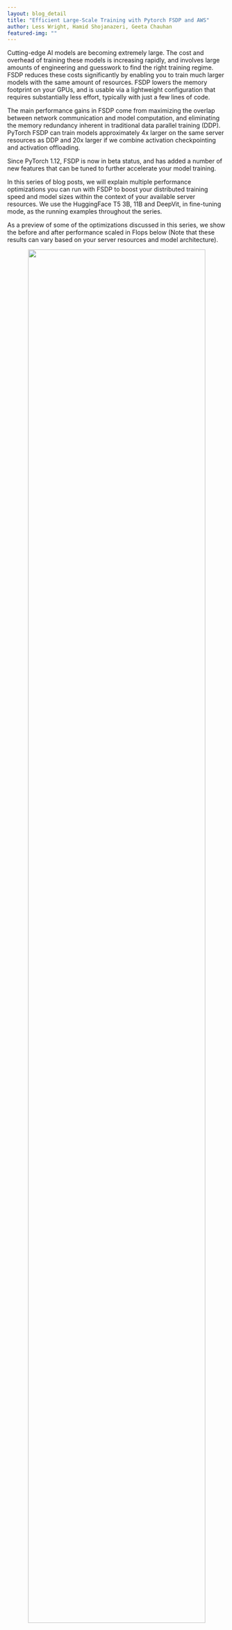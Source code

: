 ```yaml
---
layout: blog_detail
title: "Efficient Large-Scale Training with Pytorch FSDP and AWS"
author: Less Wright, Hamid Shojanazeri, Geeta Chauhan
featured-img: ""
---
```


Cutting-edge AI models are becoming extremely large. The cost and overhead of training these models is increasing rapidly, and involves large amounts of engineering and guesswork to find the right training regime. FSDP reduces these costs significantly by enabling you to train much larger models with the same amount of resources. FSDP lowers the memory footprint on your GPUs, and is usable via a lightweight configuration that requires substantially less effort, typically with just a few lines of code.

The main performance gains in FSDP come from maximizing the overlap between network communication and model computation, and eliminating the memory redundancy inherent in traditional data parallel training (DDP).  PyTorch FSDP can train models approximately 4x larger on the same server resources as DDP and 20x larger if we combine activation checkpointing and activation offloading.

Since PyTorch 1.12, FSDP is now in beta status, and has added a number of new features that can be tuned to further accelerate your model training. 

In this series of blog posts, we will explain multiple performance optimizations you can run with FSDP to boost your distributed training speed and model sizes within the context of your available server resources.  We use the HuggingFace T5 3B, 11B and DeepVit, in fine-tuning mode, as the running examples throughout the series.

As a preview of some of the optimizations discussed in this series, we show the before and after performance scaled in Flops below (Note that these results can vary based on your server resources and model architecture). 

<p align="center">
<img src="/assets/images/tweet_1_visual.png" width="90%">
</p>

<i> *T5 3B Performance measured on AWS A100 and A10 servers. Original with no optimizations and Tuned with the applied optimization </i>

<p align="center">
<img src="/assets/images/tweet_1_visual.png" width="90%">
</p>

<i> *T5 11B Performance measured on A100 servers. Original with no optimizations and Tuned with the applied optimization </i>

In this first post, we will provide a quick overview of FSDP and how it can make training large- scale AI models more efficient.  We will highlight briefly the multiple performance options available, and dive deeper into the details on these in upcoming posts.  We will then conclude with an overview on how to leverage AWS parallel cluster for large- scale training with FSDP. 

<table style="border: 1px solid black;">
  <tr>
   <td><strong>Optimization </strong>
   </td>
   <td><strong>T5 Model </strong>
   </td>
   <td><strong>Throughput Improvement </strong>
   </td>
  </tr>
  <tr>
   <td rowspan="2" >Mixed Precision
   </td>
   <td>3 B
   </td>
   <td>5x
   </td>
  </tr>
  <tr>
   <td>11 B
   </td>
   <td>10x
   </td>
  </tr>
  <tr>
   <td rowspan="2" >Activation Checkpointing (AC)
   </td>
   <td>3 B
   </td>
   <td>10x
   </td>
  </tr>
  <tr>
   <td>11 B
   </td>
   <td>100x
   </td>
  </tr>
  <tr>
   <td rowspan="2" >Transformer Wrapping Policy
   </td>
   <td>3 B
   </td>
   <td>2x
   </td>
  </tr>
  <tr>
   <td>11 B
   </td>
   <td><em>Unable to run the experiment without the Transformer wrapping policy.</em>
   </td>
  </tr>
  <tr>
   <td rowspan="2" >Full Shard Strategy
   </td>
   <td>3 B
   </td>
   <td>1.5x
   </td>
  </tr>
  <tr>
   <td>11 B
   </td>
   <td><em>Not able to run with Zero2</em>
   </td>
  </tr>
</table>

_Performance optimization gains on T5 models over non-optimized._

In our experiments with the T5 3B model, using the  [transformer wrapping policy](https://www.youtube.com/watch?v=HQeKwCsnH4k&list=PL_lsbAsL_o2BT6aerEKgIoufVD_fodnuT&index=2) resulted in >2x higher throughput measured in TFLOPS versus the default wrapping policy. [Activation checkpointing](https://www.youtube.com/watch?v=5B4d0FuxSQc&list=PL_lsbAsL_o2BT6aerEKgIoufVD_fodnuT&index=3) resulted in 10x improvement by reinvesting the freed memory from the checkpoints into larger batch size. [Mixed precision](https://www.youtube.com/watch?v=-caN92JtKqA&list=PL_lsbAsL_o2BT6aerEKgIoufVD_fodnuT&index=4) with BFloat16 resulted in ~5x improvement versus FP32 and finally the [full sharding strategy](https://www.youtube.com/watch?v=a3iW6Cggccw&list=PL_lsbAsL_o2BT6aerEKgIoufVD_fodnuT&index=5) versus zero2 (DDP)  resulted in 1.5x improvement.

We ran similar experiments for a larger model, T5 11B, but the larger model size resulted in some changes to the experiment space.  Specifically, we found that two optimizations,  transformer wrapping policy and activation checkpointing, were needed to enable us to run these experiments on 3 nodes (each node had 8 A100 gpus with 80 GB of memory). With these optimizations, we could fit a batch size of 50 and get higher throughput compared to removing each one of them. Thus rather than running on/off solely for a single optimization test as with the 3B model, the larger model experiments were done with 1 of 3 optimizations turned on/off while always running the other two in order to allow a usable batch size for both test states for each item.  

Based on TFLOP comparisons, with the 11B model, we saw even more payoff from the optimizations.  Mixed precision(~10x improvement) and activation checkpointing (~100x improvement) had a much larger impact with the 11B model compared to the 3B parameter model. With mixed precision we could fit ~2x larger batch sizes and with activation checkpointing >15x batch sizes (from 3 with no activation checkpointing to 50 with activation checkpointing) which translated into large throughput improvements.

We also have observed that for these larger models > 3B, using Zero2 sharding strategy would result in minimal room left in memory for the batch data, and had to go with very small batch sizes (e.g 1-2) that essentially makes full sharding strategy a necessity to enable fitting larger batches sizes. 

_Note - this tutorial assumes a basic understanding of FSDP. To learn more about basics of FSDP please refer to the [getting started](https://pytorch.org/tutorials/intermediate/FSDP_tutorial.html) and [advanced FSDP ](https://pytorch.org/tutorials/intermediate/FSDP_adavnced_tutorial.html)tutorials._

**What is FSDP? How does it make Large-Scale Training More Efficient**

**FSDP** expands upon distributed data parallel, by parallelizing not just data, but the model parameters, the optimizer states and gradients associated with the model. Specifically - **each** **GPU only stores a subset of the entire model** **and the associated subset of optimizer states and gradients.**

_To show the evolution of distributed training, we can start from the beginning, where AI models were simply trained on a single GPU._

DDP (Distributed Data Parallel) was the initial step up from training with only a single GPU, and was an effort to address the data and model size growth, where multiple GPUs each housed their own copy of the same model. The gain here is that the data for each batch could be split and processed independently on each GPU, all at the same time,thus parallelizing the processing of the data set and increasing training speed by the increasing number of GPUs. The tradeoff is the need to communicate the gradients between each GPU to synchronize the models after the backward pass.

FSDP expands on scaling models by removing the redundancy of optimizer calculations and state storage, as well as gradient and memory storage of model parameters that are present in DDP (DDP = Distributed Data Parallel). This redundancy reduction, along with increased communication overlap where model parameter communication takes place at the same time as model computation, is what allows FSDP to train much larger models with the same resources as DDP.

A key point is that this efficiency also allows for AI models that are larger than a single GPU to be trained. The model size available for training is now increased to the aggregate memory of all GPUs, rather than the size of a single GPU. (And as a point of note, FSDP can go beyond aggregated GPU memory by leveraging CPU memory as well, though we will not directly cover this aspect here).

As discussed in a previous [blog post](https://medium.com/pytorch/pytorch-data-parallel-best-practices-on-google-cloud-6c8da2be180d), with DDP the largest model that we could train on 32, A100 gpus with 40 GB memory (4 nodes) was up to 3B parameters, and batch size of 128, with the help of activation checkpointing. By contrast, using FSDP we were able to train up to 81B model size, combining activation checkpointing, along with activation and parameter offloading. In another [experiment](https://medium.com/pytorch/training-a-1-trillion-parameter-model-with-pytorch-fully-sharded-data-parallel-on-aws-3ac13aa96cff), we benchmarked a 1T parameter model with FSDP using 512 gpus.

<p align="center">
<img src="/assets/images/tweet_1_visual.png" width="90%">
</p>

For intuition on the parameter level workings of FSDP, below we show an animation detailing how the model parameters are sharded and communicated assuming a two GPU scenario and a simple 8 parameter model:

<p align="center">
<img src="/assets/images/tweet_1_visual.png" width="90%">
</p>

_Above - the animations walk through the steps involved with the initial sharding of the model amongst ranks, and we start the `all_gathers` and forward pass_

<p align="center">
<img src="/assets/images/tweet_1_visual.png" width="90%">
</p>

_We continue through the model with the forward pass. After each FSDP unit completes, non-locally owned params are dropped to free memory, and optionally activations can be checkpointed. This continues until we finish the forward pass and compute the loss._

<p align="center">
<img src="/assets/images/tweet_1_visual.png" width="90%">
</p>

_During the backward pass, another `all_gather` is used to load the parameters and the gradients are computed. These gradients are then `reduce_scattered` so that the local owners of each param can aggregate and prepare to update the weights._

<p align="center">
<img src="/assets/images/tweet_1_visual.png" width="90%">
</p>

_Finally, each rank passes the summed gradients through the optimizer states and updates the weights to complete the mini-batch._

During training, an `all_gather` is initiated and the locally owned model parameters within a FSDP unit are shared by the owner GPU with the other non-owners, when they need it, on a ‘just in time’ type basis. FSDP prefetches parameters to overlap `all_gather` communication with computation. 

When those requested parameters arrive, the GPU uses the delivered parameters, in combination with the parameters it already owns, to create a fully populated FSDP unit. Thus there is a moment where each GPU hits peak memory usage while holding a fully populated FSDP unit.

It then processes the data through the FSDP unit, and drops the parameters it received from other GPU’s to free up memory for the next unit…the process continues over and over proceeding through the entire model to complete the forward pass.The process is then repeated (in general) for the backward pass.(note - this is a simplified version for understanding..there is additional complexity but this should help construct a basic mental model of the FSDP process). 

This eliminates much of the memory redundancy present in DDP, but imposes the cost of higher amounts of network communication to shuttle these requested parameters back and forth amongst all the GPUs.**Overlapping the communication timing with the computation taking place is the basis of many of the performance improvements we’ll discuss in this series.** The key gains are frequently based on the fact that communication can often take place at the same time as computation.As you can surmise, **having high communication speed is vital for FSDP performance.**


### **How do I optimize my training with FSDP?**

There are four main performance improvements we will cover - the transformer wrapper, activation checkpointing, mixed precision, and selecting the proper sharding strategy. The flowchart below will help as a checklist for tuning options that we will discuss in this post.

<p align="center">
<img src="/assets/images/tweet_1_visual.png" width="90%">
</p>

**Wrapping policy - _for transformers, use Transformer wrapping policy_**

The first performance optimization is leveraging the FSDP transformer wrapper for transformer models. 
 
One of the pre-defined wrapping policy is `size_based_autowrap_policy`. With `size_based_autowrap_policy`, FSDP will traverse the module structure from bottom to top, a new FSDP unit will be created once the current unit has at least the `min_num_params` specified within the size policy (this defaults to 1e8, or 100M). If the module can not be created as an FSDP unit, FSDP will continue to check its parent module. This size based wrapping policy may not be ideal for some model structures, PyTorch distributed team is actively working on a new default wrapping policy in the next release which is based on size and also module execution order, users can simply tune the size and achieve the optimized performance. 
 
In the current release, you can greatly improve your performance when running Transformer models by using the ‘transformer wrapper’. You will need to provide the appropriate layer class for your model. Here, layer class is the class that houses the Multi-Head Attention and Feed Forward Network.

FSDP will then form the FSDP units around the layer class rather than arbitrary breaks based on parameter size. By sharding the model around layer classes that are uniformly repeated within the transformer, FSDP can create uniform FSDP units that better balance the overlap of computation and communication. By contrast, size based wrapping can produce very uneven or skewed shards for models, which then have uneven matching of compute vs communication overlap. As discussed earlier, the main driver of FSDP high performance is the overlap of communication and computation, and hence why the Transformer wrapper provides improved performance. Note that the Transformer wrapper can also be used for non-transformer models if these models have a list of uniform layers.

Let’s compare the performance difference on a T5, 3B parameter model when running under the default wrapper and the transformer wrapper.

For default wrapping, we don’t need to take any action - we simply pass the model to FSDP as shown:

```python
model = FSDP(
      model,
      device_id=torch.cuda.current_device(),
  )
```


In this case FSDP will simply wrap the whole model in a single FSDP unit.

Running on an [NVIDIA A100-SXM4–40GB](https://www.nvidia.com/content/dam/en-zz/Solutions/Data-Center/a100/pdf/nvidia-a100-datasheet-us-nvidia-1758950-r4-web.pdf) with 8 GPUs, we are able to reach 2.3 TFlops and 95% GPU memory utilization with a batch size of 14.

However, since T5 is a transformer model, we are better served to leverage the transformer wrapper for this model. 
 
To use that, we need to isolate the layer class for the transformer, and then pass it in to create our transformer wrapper. 

```python
from transformers.models.t5.modeling_t5 import T5Block
```

And now we can create our Transformer wrapper: 

```python
transformer_auto_wrapper_policy = functools.partial(
        transformer_auto_wrap_policy,
        transformer_layer_cls={
            T5Block,  # < ---- Your Transformer layer class
        },
    )
```

With our model aware wrapper ready, we can initialize FSDP:

```python
# invoke FSDP with your transformer wrapper policy:
model = FSDP(
        model,
        auto_wrap_policy=transformer_auto_wrapper_policy,
        device_id=torch.cuda.current_device(),  # streaming init
    )
```

Running this wrapped model, we can see some substantial performance gains.We can fit nearly double the batch size, going to 28, and with better memory and communication efficiency, we see a TFlops increase to 5.07 from 2.3.

Thus, we’ve increased our training throughput by over 200% (2.19x) due to providing greater model info to FSDP! The transformer wrapping policy results in more fine-grained and balanced FSDP units each holding a layer class, which leads to a more effective communication-computation overlap.

<p align="center">
<img src="/assets/images/tweet_2_wrapper.png" width="90%">
</p>

_Above: Graphical comparison of TFlops based on wrapper type_

If you are training a Transformer model, it pays to configure your training with FSDP using the transformer wrapper. For more information on how to isolate your layer class, please see our in depth video on Transformer wrapping [here](https://www.youtube.com/watch?v=HQeKwCsnH4k), where we walk through a number of transformers showing where the layer class can be found.

**Mixed precision - _use BF16 if you have an Ampere architecture GPU_**

FSDP supports a flexible mixed precision policy that gives you granular control over parameters, gradients and buffer data types. This lets you easily leverage BFloat16 or FP16 to increase your training speed by up to 70%. 

*Note that BFloat 16 is only available on Ampere type GPUs. On AWS this is available with p4dn and g5 instances.

By way of comparison, we can show a 77% speed improvement when comparing fully tuned BFloat16 vs FP32 on an 8B DeepVit model.

<p align="center">
<img src="/assets/images/tweet_2_wrapper.png" width="90%">
</p>

We have obtained even greater acceleration using BFloat16 in fine-tuning a 3B HuggingFace T5 model as shown in the figures below. We observed that because of the lower precision the validation loss of BFloat16 is slightly behind in the first few epochs, but it is able to catch up and results in the same final accuracy as FP32.

<div style="display: flex; flex-direction: row;">
<img src="/assets/images/tweet_2_wrapper.png" width="50%">
<img src="/assets/images/tweet_2_wrapper.png" width="50%">
</div>

To use mixed precision, we create a policy with our desired data types, and pass it in during the FSDP initialization.

To create our policy, we need to import the MixedPrecision class, and then define our custom policy using our customized class:

```python
from torch.distributed.fsdp import MixedPrecision
bfSixteen = MixedPrecision(
   param_dtype=torch.bfloat16,
   # Gradient communication precision.
   reduce_dtype=torch.bfloat16,
   # Buffer precision.
   buffer_dtype=torch.bfloat16,
)
model = FSDP(
       model,
       auto_wrap_policy=transformer_auto_wrapper_policy,
       mixed_precision=bfloatPolicy)
```

You can mix and match the precision for parameters, gradients and buffers as you prefer:

```python
comboPolicy = MixedPrecision(
        # Param precision
        param_dtype=torch.bfloat16,
        # Gradient communication precision.
        reduce_dtype=torch.float32,
        # Buffer precision.
        buffer_dtype=torch.float32,
    )
```

For training with FP16, you will need to also use the ShardedGradScaler, which we will cover in subsequent posts. For BFloat16, it is a drop-in replacement.

**AnyPrecision Optimizer - _going beyond mixed precision with full BF16 training_**

Mixed precision training, both in FSDP and elsewhere, maintains the working weights in the reduced datatype (BF16 or FP16) while keeping the master weights in full FP32. The reason for the master weights in FP32 is that running in pure BF16 will result in ‘weight stagnation’, where very small weight updates are lost due to the lower precision, and the accuracy flatlines over time while FP32 weights can continue to improve from these small updates.

In order to resolve this dilemma, we can use the new AnyPrecision optimizer available in [TorchDistX](https://github.com/pytorch/torchdistx) (Torch Distributed Experimental) that allows you to successfully train and keep the master weights in pure BF16 instead of FP32. In addition, unlike the typical storage of optimizer states in FP32, AnyPrecision is able to maintain states in pure BF16 as well. 
 
AnyPrecision enables pure BF16 training by maintaining an extra buffer that tracks the precision lost during the weight updates and re-applies that during the next update…effectively resolving the weight stagnation issue without requiring FP32. 
 
As a comparison of the throughput gains available with pure BF16 training using AnyPrecision, we ran experiments using FSDP with the T5 11B model with regular FP32 training, Mixed Precision training with BF16, and pure BF16 training using the AnyPrecision optimizer on 3 nodes with A100 gpus as mentioned previously. 

As shown above, training with AnyPrecision and pure BF16 resulted in 2x the throughput vs Mixed Precision, and over 20x improvement vs FP32.

<p>
<img src="/assets/images/tweet_2_wrapper.png" width="90%">
</p>

The potential tradeoff is the impact on final accuracy - in the cases we tested, the accuracy was equal or better than FP32 due to a regularization effect from the slightly reduced precision, but your results may vary. 
 
AnyPrecision optimizer is available for you to test with [here](https://github.com/pytorch/torchdistx), and is a drop in replacement for AdamW optimizer. 

**Activation checkpointing - _increasing throughput by trading compute for memory_**

<p>
<img src="/assets/images/tweet_2_wrapper.png" width="90%">
</p>

**FSDP supports activation checkpointing once the model has been sharded**, and makes it easy to implement. The graph above shows ~4x throughput improvement using activation checkpointing.

Activation checkpointing is where the intermediate activations are freed during the forward pass, and a checkpoint is left as a placeholder. This generally increases available GPU memory by over 30%.

The tradeoff is that during the backward pass, these previously removed intermediate activations must be re-calculated again using information in the checkpoint (duplicate compute), but by leveraging the increased GPU memory, one can increase the batch size such that the net throughput can increase substantially.

```python
# verify we have FSDP activation support ready by importing:
from torch.distributed.algorithms._checkpoint.checkpoint_wrapper import (
   checkpoint_wrapper,
   CheckpointImpl,
   apply_activation_checkpointing_wrapper,
)
```


The steps required to implement activation checkpointing is to first import the FSDP checkpointing functions. We need declare our checkpointer wrapper type which is non-reentrant and create a check function to identify which layer to wrap as follows

```python
non_reentrant_wrapper = partial(
    checkpoint_wrapper,
    offload_to_cpu=False,
    checkpoint_impl=CheckpointImpl.NO_REENTRANT,
)
check_fn = lambda submodule: isinstance(submodule, T5Block)
```

```python
apply_activation_checkpointing_wrapper(
       model, checkpoint_wrapper_fn=non_reentrant_wrapper, check_fn=check_fn
   )
```

_Important note - this must be run after the model has been initialized with FSDP._

However, hopefully you’ve seen how some initial tuning with FSDP options can have a large impact on your training performance. 

With that, we turn our attention from how to scale within FSDP, to how to scale your server hardware for FSDP using AWS.

**Large Scale Training with FSDP on AWS - _For multi-node prioritize high speed network_**

AWS provides several services that can be used to run distributed training with FSDP: [Amazon EC2 Accelerated Computing instances](https://aws.amazon.com/ec2/instance-types/#Accelerated_Computing), AWS [ParallelCluster](https://aws.amazon.com/hpc/parallelcluster/), and Amazon [Sagemaker](https://aws.amazon.com/sagemaker/features/?nc=sn&loc=2).

In this series of blog posts, we used [Amazon EC2 p4d](https://aws.amazon.com/ec2/instance-types/p4/) instances in a single-instance multi-GPU configuration and in a multi-instance configuration using AWS [ParallelCluster](https://aws.amazon.com/hpc/parallelcluster/) and SageMaker in order to run our training jobs.

Here, we’ll focus specifically on AWS parallel cluster and provide an overview of how to utilize it for training purposes.

**AWS ParallelCluster Setup**

<p>AWS ParallelCluster is an open source, cluster management tool that makes it easy for you to deploy and manage High Performance Computing (HPC) clusters on AWS.  AWS ParallelCluster uses yaml configuration files to provision all the necessary resources. It also supports multiple instance types, job submission queues, shared file systems like <a href="https://aws.amazon.com/efs/?trk=3c5ce89c-8865-47a3-bec3-f6820351aa6d&sc_channel=ps&sc_campaign=acquisition&sc_medium=ACQ-P|PS-GO|Non-Brand|Desktop|SU|Storage|Solution|US|EN|DSA&ef_id=Cj0KCQjwuaiXBhCCARIsAKZLt3l6dtldpE152xuxTMa3mbUbaqtTXwsBdfDRIzCL8cw3NO5DO_y1vOgaAj1pEALw_wcB:G:s&s_kwcid=AL!4422!3!579408162404!!!g!!">Amazon EFS</a> (NFS) or <a href="https://aws.amazon.com/fsx/lustre/?refid=3c5ce89c-8865-47a3-bec3-f6820351aa6d" target="_blank">Amazon FSx for Lustre</a>, and job schedulers like AWS Batch and Slurm.</p>

<p>
<img src="/assets/images/tweet_2_wrapper.png" width="90%">
</p>

**Workflow on Clusters**

The high level idea is to have a cluster that has a head node which controls the compute nodes. The actual training job runs on the compute nodes. Overall steps to run a training job on a cluster are as follows:

1. Set up an AWS ParallelCuster (we discuss below)
2. Connect to the head node, and import the training code/ setup the environment.
3. Pull the data and place it in a shared folder that compute nodes can access (FSx Lustre drive).
4. Run the training job using a job scheduler (in this case Slurm).

**Setup AWS ParallelCuster**

To setup AWS ParallelCluster,

1.  **Deploy a network stack.** This step is optional since you could use your account default VPC and let AWS ParallelCluster create your subnets and security groups. However, we prefer to compartmentalize our desired network infrastructure and do this deployment via a CloudFormation stack.

    Since we deploy a public and a private subnet, we want to create them into an Availability Zone that contains our target instances, in this case p4d. We consult their availability in the region we use (us-east-1) through the following AWS CLI command:

    `aws ec2 describe-instance-type-offerings --location-type availability-zone \ --filters Name=instance-type,Values=p4d.24xlarge --region us-east-1 --output table`

    We see three availability zones containing p4d instances, we pick one of them (`us-east-1c`, yours may be different) when deploying our network stack. This can be done with the AWS Console or the AWS CLI. In our case we use the latter as follows

    `aws cloudformation create-stack --stack-name VPC-Large-Scale --capabilities CAPABILITY_IAM --template-body file://VPC-Large-Scale.yaml --parameters ParameterKey=SubnetsAZ,ParameterValue=us-east-1c`

    CloudFormation will deploy our new VPC, subnets, security groups and endpoints on our behalf. Once done, you can retrieve the IDs of the public and private subnets by querying the stack outputs and the values `PublicSubnet` and `PrivateSubnet`.

    For example, using the AWS CLI for the private subnet:

    `aws cloudformation describe-stacks --stack-name VPC-Large-Scale --query "Stacks[0].Outputs[?OutputKey=='PrivateSubnet'].OutputValue" --output text`

2.  **Create ParallelCluster,** The cluster configuration file specifies the resources for our cluster. These resources include instance type for Head node, compute nodes, access to S3 buckets, shared storage where our data will be located. We will use Amazon FSx for Lustre that offers a fully managed shared storage service with [Lustre](<https://en.wikipedia.org/wiki/Lustre_(file_system)>).

    [Here](https://github.com/lessw2020/t5_11/blob/main/hpc-cluster/cluster.yaml) is an example of a cluster configuration file. We can use AWs ParallelCluster CLI to create the cluster. Please note that the private and public subnet IDs will need to be replaced by the ones you retrieved earlier. You will be able to control the cluster using the AWS ParallelCluster CLI to start, stop, pause, etc.

    ```
    pcluster create-cluster --cluster-name my-hpc-cluster --cluster-configuration cluster.yaml
    ```

3.  **SSH to Head node -** once the cluster is ready, we can connect to the Head node using the SSH protocol, pull our training code with and place the data in the shared storage specified in the cluster configuration file.

        pcluster ssh --cluster-name cluster -i your-key_pair

4.  **Launch the training job -** now that we have the data and training code, we can launch the slurm job for training. Here is an [example](https://github.com/lessw2020/t5_11/blob/main/hpc-cluster/modified-bert.slurm) of a slurm script to launch the job using torchrun.

More details on how to set up the cluster is out of the scope of this post, however we will have a separate post on it.

**What’s next?**

With this post we provided a high level overview of FSDP and how it efficiently scales distributed AI training. The flowchart included will help provide a checklist for you to review tuning options discussed such as the transformer wrapper and activation checkpointing. 

In the next posts, we will continue with the T5 model and go deeper into each of the topics above, specifically with sharding strategy and other optimizations to provide more insight and details. For now, a good reference for the sharding strategy is in our video tutorial [here](https://www.youtube.com/watch?v=a3iW6Cggccw&list=PL_lsbAsL_o2BT6aerEKgIoufVD_fodnuT&index=5):

If you have questions or find an issue, please find the authors [Less](https://www.linkedin.com/in/less-wright-22b59017/), [Hamid](https://www.linkedin.com/in/hamid-nazeri/) and [Geeta](https://www.linkedin.com/in/geetachauhan/) or open an issue on[ PyTorch github](https://github.com/pytorch/pytorch).

**Special thanks to:**

Pytorch Distributed team, Shen Li, Rohan Varma, Yanli Zhao, Andrew Gu, Anjali Sridhar, Ana Simoes, Pierre-Yves Aquilanti, Sundar Ranganathan, and the broader AWS team for supporting us with providing infrastructure and technical support for running the large scale experiments.

**Resources:**

_[FSDP video series](https://www.youtube.com/playlist?list=PL_lsbAsL_o2BT6aerEKgIoufVD_fodnuT)_

_[Getting started with FSDP](https://pytorch.org/tutorials/intermediate/FSDP_tutorial.html)_

_[Advanced tutorial on FSDP](https://pytorch.org/tutorials/intermediate/FSDP_adavnced_tutorial.html)_

_[API documentation](https://pytorch.org/docs/stable/fsdp.html?highlight=fsdp#module-torch.distributed.fsdp)_

<style>

    td{
        border: 1px solid black;
    }

</style>